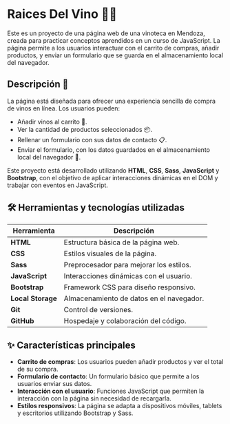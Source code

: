 # Raices Del Vino 🍷🍇

Este es un proyecto de una página web de una vinoteca en Mendoza, creada para practicar conceptos aprendidos en un curso de JavaScript. La página permite a los usuarios interactuar con el carrito de compras, añadir productos, y enviar un formulario que se guarda en el almacenamiento local del navegador.

## Descripción 🌟

La página está diseñada para ofrecer una experiencia sencilla de compra de vinos en línea. Los usuarios pueden:

- Añadir vinos al carrito 🛒.
- Ver la cantidad de productos seleccionados 📦.
- Rellenar un formulario con sus datos de contacto 📋.
- Enviar el formulario, con los datos guardados en el almacenamiento local del navegador 💾.

Este proyecto está desarrollado utilizando **HTML**, **CSS**, **Sass**, **JavaScript** y **Bootstrap**, con el objetivo de aplicar interacciones dinámicas en el DOM y trabajar con eventos en JavaScript.

## 🛠️ Herramientas y tecnologías utilizadas

| Herramienta       | Descripción                              |
| ----------------- | ---------------------------------------- |
| **HTML**          | Estructura básica de la página web.      |
| **CSS**           | Estilos visuales de la página.           |
| **Sass**          | Preprocesador para mejorar los estilos.  |
| **JavaScript**    | Interacciones dinámicas con el usuario.  |
| **Bootstrap**     | Framework CSS para diseño responsivo.    |
| **Local Storage** | Almacenamiento de datos en el navegador. |
| **Git**           | Control de versiones.                    |
| **GitHub**        | Hospedaje y colaboración del código.     |

## ✨ Características principales

- **Carrito de compras**: Los usuarios pueden añadir productos y ver el total de su compra.
- **Formulario de contacto**: Un formulario básico que permite a los usuarios enviar sus datos.
- **Interacción con el usuario**: Funciones JavaScript que permiten la interacción con la página sin necesidad de recargarla.
- **Estilos responsivos**: La página se adapta a dispositivos móviles, tablets y escritorios utilizando Bootstrap y Sass.
